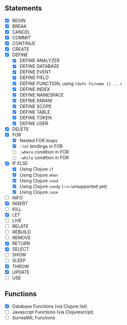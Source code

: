 ## Statements

- [x] BEGIN
- [x] BREAK
- [x] CANCEL
- [x] COMMIT
- [x] CONTINUE
- [x] CREATE
- [x] DEFINE
    - [x] DEFINE ANALYZER
    - [x] DEFINE DATABASE
    - [x] DEFINE EVENT
    - [x] DEFINE FIELD
    - [x] DEFINE FUNCTION, using `(defn fn/name [] ...)`
    - [x] DEFINE INDEX
    - [x] DEFINE NAMESPACE
    - [x] DEFINE PARAM
    - [x] DEFINE SCOPE
    - [x] DEFINE TABLE
    - [x] DEFINE TOKEN
    - [x] DEFINE USER
- [x] DELETE
- [x] FOR
  - [x] Nested FOR loops
  - [x] `:let` bindings in FOR
  - [ ] `:where` condition in FOR
  - [ ] `:while` condition in FOR
- [x] IF ELSE
  - [x] Using Clojure `if`
  - [x] Using Clojure `when`
  - [x] Using Clojure `cond`
  - [x] Using Clojure `condp` (`:>>` unsupported yet)
  - [x] Using Clojure `case`
- [ ] INFO
- [x] INSERT
- [ ] KILL
- [x] LET
- [ ] LIVE
- [ ] RELATE
- [ ] REBUILD
- [ ] REMOVE
- [x] RETURN
- [x] SELECT
- [ ] SHOW
- [ ] SLEEP
- [x] THROW
- [x] UPDATE
- [ ] USE

## Functions

- [x] Database Functions (via Clojure list)
- [ ] Javascript Functions (via Clojurescript)
- [ ] SurrealML Functions 

